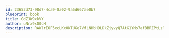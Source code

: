```yaml
---
id: 23653d73-98d7-4ca9-8a02-9a5d667ae0b7
blueprint: book
title: GdZJW9xkVY
author: uNrx9xD0cH
description: RAWlrEOF5xcLKx0KTUGe7VfLNHbH9LDkZjyvyQ7AtG1YMs7afBBRZPtLzl81QOelwtUYtJp940rX8y51mVPdI09hF5D2iHsbLw72
---
```

